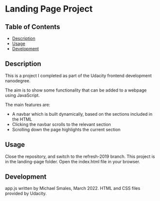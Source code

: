 # Landing Page Project

## Table of Contents

* [Description](#description)
* [Usage](#usage)
* [Development](#development)

## Description

This is a project I completed as part of the Udacity frontend development nanodegree.

The aim is to show some functionality that can be added to a webpage using JavaScript.

The main features are:
* A navbar which is built dynamically, based on the sections included in the HTML
* Clicking the navbar scrolls to the relevant section
* Scrolling down the page highlights the current section

## Usage

Close the repository, and switch to the refresh-2019 branch.  This project is in the landing-page folder. Open the index.html file in your browser.

## Development

app.js written by Michael Smales, March 2022.  HTML and CSS files provided by Udacity. 